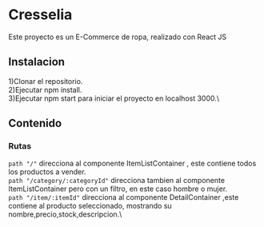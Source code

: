 # Cresselia
Este proyecto es un E-Commerce de ropa, realizado con React JS

## Instalacion
1)Clonar el repositorio.\
2)Ejecutar npm install.\
3)Ejecutar npm start para iniciar el proyecto en localhost 3000.\

## Contenido
### Rutas
`path "/"` direcciona al componente ItemListContainer , este contiene todos los productos a vender.\
`path "/category/:categoryId"` direcciona tambien al componente ItemListContainer pero con un filtro, en este caso hombre o mujer.\
`path "/item/:itemId"` direcciona al componente DetailContainer ,este contiene al producto seleccionado, mostrando su nombre,precio,stock,descripcion.\


